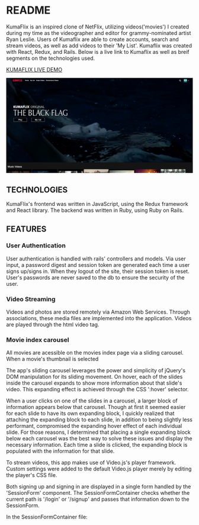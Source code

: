 # README
KumaFlix is an inspired clone of NetFlix, utilizing videos('movies') I created during my time as the videographer and editor for grammy-nominated artist Ryan Leslie. Users of Kumaflix are able to create accounts, search and stream videos, as well as add videos to their 'My List'. Kumaflix was created with React, Redux, and Rails. Below is a live link to Kumaflix as well as breif segments on the technologies used. 

[KUMAFLIX LIVE DEMO](https://kumaflix.herokuapp.com/#/login)

![alt text](https://github.com/anthonykumasaka/KumaFlix/blob/master/app/assets/images/Readme_assets/readme_video_index.png)

## TECHNOLOGIES
KumaFlix's frontend was written in JavaScript, using the Redux framework and React library. The backend was written in Ruby, using Ruby on Rails. 

## FEATURES
### User Authentication

User authentication is handled with rails' controllers and models. Via user input, a password digest and session token are generated each time a user signs up/signs in. When they logout of the site, their session token is reset. User's passwords are never saved to the db to ensure the security of the user. 

### Video Streaming
Videos and photos are stored remotely via Amazon Web Services. Through associations, these media files are implemented into the application. Videos are played through the html video tag. 





### Movie index carousel

All movies are acessible on the movies index page via a sliding carousel. When a movie's thumbnail is selected 



The app's sliding carousel leverages the power and simplicity of jQuery's DOM manipulation for its sliding movement. On hover, each of the slides inside the carousel expands to show more information about that slide's video. This expanding effect is achieved through the CSS ':hover' selector.

When a user clicks on one of the slides in a carousel, a larger block of information appears below that carousel. Though at first it seemed easier for each slide to have its own expanding block, I quickly realized that attaching the expanding block to each slide, in addition to being slightly less performant, compromised the expanding hover effect of each individual slide. For those reasons, I determined that placing a single expanding block below each carousel was the best way to solve these issues and display the necessary information. Each time a slide is clicked, the expanding block is populated with the information for that slide.

To stream videos, this app makes use of Video.js's player framework. Custom settings were added to the default Video.js player merely by editing the player's CSS file.

Both signing up and signing in are displayed in a single form handled by the 'SessionForm' component. The SessionFormContainer checks whether the current path is '/login' or '/signup' and passes that information down to the SessionForm.

In the SessionFormContainer file:
